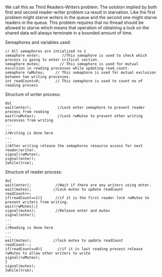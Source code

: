 We call this as Third Readers-Writers problem. The solution implied by both first and second reader-writer problem ca result in starvation. Like the first problem might starve writers in the queue and the second one might starve readers in the queue. This problem requires that no thread should be allowed to starve which means that operation of obtaining a lock on the shared data will always terminate in a bounded amount of time.

Semaphores and variables used:
```
// All semaphores are intialized to 1
semaphore enter;          //This semaphore is used to check which process is going to enter critical section.
semaphore mutex;         // This semaphore is used for mutual exculsion in reading processes while updating read_count.
semaphore rwMutex;     // This semaphore is used for mutual exclusion between two writing processes.
int readCount=0;       // This semaphore is used to count no of reading process

```
Structure of writer process:
```
do{
wait(enter);            //Lock enter semaphore to prevent reader process from reading
wait(rwMutex);          //Lock rwMutex to prevent other writing processes from writing
... 
...
//Writing is done here
...
...
//After writing release the semaphores resource access for next reader/writer.
signal(rwMutex);
signal(enter);
}while(true);
```
Structure of reader process:
```
do{
wait(enter);           //Wait if there are any writers using enter. 
wait(mutex);          //Lock mutex to update readCount 
readCount++;
if(readCount==1){      //if it is the first reader lock rwMutex to prevent writers from writing.
wait(rwMutex);}
signal(mutex);         //Release enter and mutex 
signal(enter);
...
...
//Reading is done here
...
...
wait(mutex);          //lock mutex to update readCount
readCount--;
if(readCount==0){       //if it is last reading process release rwMutex to allow other writers to write
signal(rwMutex);
}
signal(mutex);
}while(true);
```



